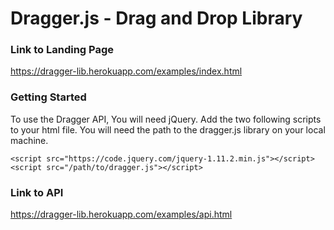 # Dragger.js - Drag and Drop Library

### Link to Landing Page
https://dragger-lib.herokuapp.com/examples/index.html

### Getting Started
To use the Dragger API, You will need jQuery. Add the two following scripts to 
your html file. You will need the path to the dragger.js library on your local machine.

`<script src="https://code.jquery.com/jquery-1.11.2.min.js"></script>`\
`<script src="/path/to/dragger.js"></script>`


### Link to API
https://dragger-lib.herokuapp.com/examples/api.html
